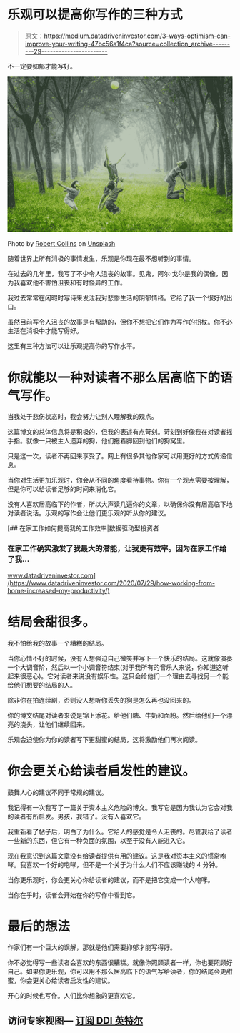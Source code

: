 # 乐观可以提高你写作的三种方式

> 原文：<https://medium.datadriveninvestor.com/3-ways-optimism-can-improve-your-writing-47bc56a1f4ca?source=collection_archive---------29----------------------->

不一定要抑郁才能写好。

![](img/f539afd6a2ac2ba8c8a64014899113ae.png)

Photo by [Robert Collins](https://unsplash.com/@robbie36?utm_source=medium&utm_medium=referral) on [Unsplash](https://unsplash.com?utm_source=medium&utm_medium=referral)

随着世界上所有消极的事情发生，乐观是你现在最不想听到的事情。

在过去的几年里，我写了不少令人沮丧的故事。见鬼，阿尔·戈尔是我的偶像，因为我喜欢他不害怕沮丧和有时怪异的工作。

我过去常常在闲暇时写诗来发泄我对悲惨生活的阴郁情绪。它给了我一个很好的出口。

虽然目前写令人沮丧的故事是有帮助的，但你不想把它们作为写作的拐杖。你不必生活在消极中才能写得好。

这里有三种方法可以让乐观提高你的写作水平。

# 你就能以一种对读者不那么居高临下的语气写作。

当我处于悲伤状态时，我会努力让别人理解我的观点。

这篇博文的总体信息将是积极的，但我的表述有点苛刻。苛刻到好像我在对读者摇手指。就像一只被主人遗弃的狗，他们拖着脚回到他们的狗窝里。

只是这一次，读者不再回来享受了。网上有很多其他作家可以用更好的方式传递信息。

当你对生活更加乐观时，你会从不同的角度看待事物。你有一个观点需要被理解，但是你可以给读者足够的时间来消化它。

没有人喜欢居高临下的作者，所以大声读几遍你的文章，以确保你没有居高临下地对读者说话。乐观的写作会让他们更乐观的听从你的建议。

[](https://www.datadriveninvestor.com/2020/07/29/how-working-from-home-increased-my-productivity/) [## 在家工作如何提高我的工作效率|数据驱动型投资者

### 在家工作确实激发了我最大的潜能，让我更有效率。因为在家工作给了我…

www.datadriveninvestor.com](https://www.datadriveninvestor.com/2020/07/29/how-working-from-home-increased-my-productivity/) 

# 结局会甜很多。

我不怕给我的故事一个糟糕的结局。

当你心情不好的时候，没有人想强迫自己微笑并写下一个快乐的结局。这就像演奏一个大调音阶，然后以一个小调音符结束(对于我所有的音乐人来说，你知道这听起来很恶心)。它对读者来说没有娱乐性。这只会给他们一个理由去寻找另一个能给他们想要的结局的人。

除非你在拍连续剧，否则没人想听你丢失的狗是怎么再也没回来的。

你的博文结尾对读者来说是锦上添花。给他们糖、牛奶和面粉。然后给他们一个漂亮的浇头，让他们继续回来。

乐观会迫使你为你的读者写下更甜蜜的结局，这将激励他们再次阅读。

# 你会更关心给读者启发性的建议。

鼓舞人心的建议不同于常规的建议。

我记得有一次我写了一篇关于资本主义危险的博文。我写它是因为我认为它会对我的读者有所启发。男孩，我错了。没有人喜欢它。

我重新看了帖子后，明白了为什么。它给人的感觉是令人沮丧的。尽管我给了读者一些新的东西，但它有一种负面的氛围，以至于没有人能进入它。

现在我意识到这篇文章没有给读者提供有用的建议。这是我对资本主义的惯常咆哮。我喜欢一个好的咆哮，但不是一个关于为什么人们不应该赚钱的 4 分钟。

当你更乐观时，你会更关心你给读者的建议，而不是把它变成一个大咆哮。

当你在乎时，读者会开始在你的写作中看到它。

# 最后的想法

作家们有一个巨大的误解，那就是他们需要抑郁才能写得好。

你不必觉得写一些读者会喜欢的东西很糟糕。就像你照顾读者一样，你也要照顾好自己。如果你更乐观，你可以用不那么居高临下的语气写给读者，你的结尾会更甜蜜，你会更关心给读者启发性的建议。

开心的时候也写作。人们比你想象的更喜欢它。

## 访问专家视图— [订阅 DDI 英特尔](https://datadriveninvestor.com/ddi-intel)